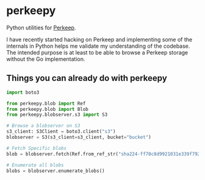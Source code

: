# perkeepy

Python utilities for [Perkeep](https://perkeep.org/).

I have recently started hacking on Perkeep and implementing some of the internals in Python helps me validate my understanding of the codebase. The intended purpose is at least to be able to browse a Perkeep storage without the Go implementation.

## Things you can already do with perkeepy

```python
import boto3

from perkeepy.blob import Ref
from perkeepy.blob import Blob
from perkeepy.blobserver.s3 import S3

# Browse a blobserver on S3
s3_client: S3Client = boto3.client("s3")
blobserver = S3(s3_client=s3_client, bucket="bucket")

# Fetch Specific blobs
blob = blobserver.fetch(Ref.from_ref_str("sha224-ff70c8d9921031e339f792c855dd62e7fc53565828387b1f76e87c2b"))

# Enumerate all blobs
blobs = blobserver.enumerate_blobs()
```
